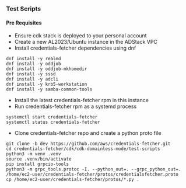 ### Test Scripts 

#### Pre Requisites
- Ensure cdk stack is deployed to your personal account
- Create a new AL2023/Ubuntu instance in the ADStack VPC
- Install credentials-fetcher dependencies using dnf
```aiignore
dnf install -y realmd
dnf install -y oddjob
dnf install -y oddjob-mkhomedir
dnf install -y sssd
dnf install -y adcli
dnf install -y krb5-workstation
dnf install -y samba-common-tools
```
- Install the latest credentials-fetcher rpm in this instance
- Run credentials-fetcher rpm as a systemd process
```aiignore
systemctl start credentials-fetcher
systemctl status credentials-fetcher
```
- Clone credentials-fetcher repo and create a python proto file
```aiignore
git clone -b dev https://github.com/aws/credentials-fetcher.git
cd credentials-fetcher/cdk/cdk-domainless-mode/test-scripts
python3 -m venv .venv
source .venv/bin/activate
pip install grpcio-tools
python3 -m grpc_tools.protoc -I. --python_out=. --grpc_python_out=. /home/ec2-user/credentials-fetcher/protos/credentialsfetcher.proto
cp /home/ec2-user/credentials-fetcher/protos/*.py .
```